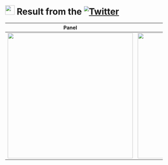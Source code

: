 # <img src="https://i.ibb.co/bQyL8SZ/imagen-removebg-preview.png" height="30"> Result from the [![Twitter](https://img.shields.io/badge/Proyect-red?style=for-the-badge&logo=youtube&logoColor=white)](https://clipchamp.com/watch/KSsYRoBDCMe?utm_source=share&utm_medium=social&utm_campaign=watch)
| Panel | Pies-Metros | Metros-Pulgadas | Pulgadas-Pies |
|-|-|-|-|
| <img src="https://i.ibb.co/Nnnx8dH/imagen.png" height="400"> | <img src="https://i.ibb.co/NsngqPV/imagen.png" height="400"> | <img src="https://i.ibb.co/VQCN2dP/imagen.png" height="400"> | <img src="https://i.ibb.co/4s4Vkk6/imagen.png" height="400"> |
